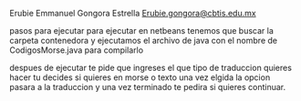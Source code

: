 Erubie Emmanuel Gongora Estrella
Erubie.gongora@cbtis.edu.mx

pasos para ejecutar
para ejecutar en netbeans tenemos que buscar la carpeta contenedora y ejecutamos el archivo de java con el nombre de CodigosMorse.java para compilarlo

despues de ejecutar te pide que ingreses el que tipo de traduccion quieres hacer tu decides si quieres en morse o texto 
una vez elgida la opcion pasara a la traduccion y una vez terminado te pedira si quieres continuar.
